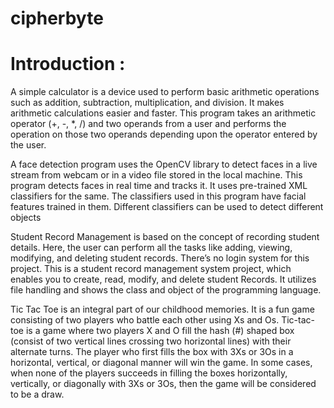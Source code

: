 # cipherbyte
# Introduction :
A simple calculator is a device used to perform basic arithmetic operations such as addition, subtraction, multiplication, and division. It makes arithmetic calculations easier and faster. This program takes an arithmetic operator (+, -, *, /) and two operands from a user and performs the operation on those two operands depending upon the operator entered by the user.

A face detection program uses the OpenCV library to detect faces in a live stream from webcam or in a video file stored in the local machine. This program detects faces in real time and tracks it. It uses pre-trained XML classifiers for the same. The classifiers used in this program have facial features trained in them. Different classifiers can be used to detect different objects

Student Record Management is based on the concept of recording student details. Here, the user can perform all the tasks like adding, viewing, modifying, and deleting student records. There’s no login system for this project. This is a student record management system project, which enables you to create, read, modify, and delete student Records. It utilizes file handling and shows the class and object of the programming language.

Tic Tac Toe is an integral part of our childhood memories. It is a fun game consisting of two players who battle each other using Xs and Os. Tic-tac-toe is a game where two players X and O fill the hash (#) shaped box (consist of two vertical lines crossing two horizontal lines) with their alternate turns. The player who first fills the box with 3Xs or 3Os in a horizontal, vertical, or diagonal manner will win the game. In some cases, when none of the players succeeds in filling the boxes horizontally, vertically, or diagonally with 3Xs or 3Os, then the game will be considered to be a draw.
